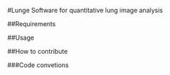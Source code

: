#Lunge
Software for quantitative lung image analysis

##Requirements

##Usage

##How to contribute

###Code convetions
